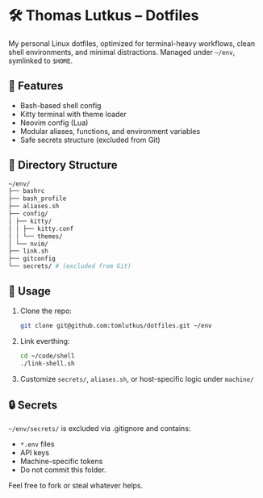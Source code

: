 # 🛠 Thomas Lutkus – Dotfiles

My personal Linux dotfiles, optimized for terminal-heavy workflows, clean shell environments, and minimal distractions. Managed under `~/env`, symlinked to `$HOME`.

## 🔧 Features

- Bash-based shell config
- Kitty terminal with theme loader
- Neovim config (Lua)
- Modular aliases, functions, and environment variables
- Safe secrets structure (excluded from Git)
 
## 📁 Directory Structure

```bash
~/env/
├── bashrc
├── bash_profile
├── aliases.sh
├── config/
│ ├── kitty/
│ │ ├── kitty.conf
│ │ └── themes/
│ └── nvim/
├── link.sh
├── gitconfig
└── secrets/ # (excluded from Git)
```

## 🚀 Usage

1. Clone the repo:
   ```bash
   git clone git@github.com:tomlutkus/dotfiles.git ~/env
   ```
2. Link everthing:
   ```bash
   cd ~/code/shell
   ./link-shell.sh
   ```
3. Customize `secrets/`, `aliases.sh`, or host-specific logic under `machine/`

## 🔒 Secrets

`~/env/secrets/` is excluded via .gitignore and contains:

- `*.env` files
- API keys
- Machine-specific tokens
- Do not commit this folder.

Feel free to fork or steal whatever helps.
